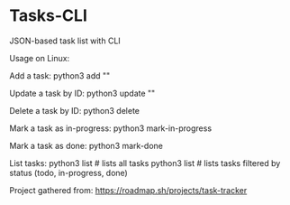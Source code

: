 # Tasks-CLI
JSON-based task list with CLI

Usage on Linux:

Add a task:
    python3 <filename> add "<description>"

Update a task by ID:
    python3 <filename> update <taskID> "<new description>"

Delete a task by ID:
    python3 <filename> delete <taskID>

Mark a task as in-progress:
    python3 <filename> mark-in-progress <taskID>

Mark a task as done:
    python3 <filename> mark-done <taskID>

List tasks:
    python3 <filename> list                # lists all tasks
    python3 <filename> list <status>       # lists tasks filtered by status (todo, in-progress, done)

Project gathered from: https://roadmap.sh/projects/task-tracker

